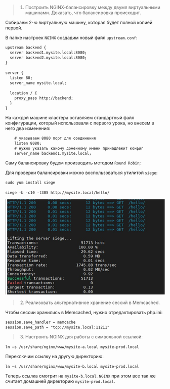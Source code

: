 > 1. Построить NGINX-балансировку между двумя виртуальными машинами. Доказать, что балансировка происходит.

Собираем 2-ю виртуальную машину, которая будет полной копией первой.

В папке настроек `NGINX` создадим новый файл `upstream.conf`:

```
upstream backend {
  server backend1.mysite.local:8080;
  server backend2.mysite.local:8080;
}

server {
  listen 80;
  server_name mysite.local;

  location / {
    proxy_pass http://backend;
  }
} 
```
На каждой машине кластера оставляем стандартный файл конфигурации, который использовали с первого урока, 
но внесем в него два изменения:

```
    # указываем 8080 порт для соединения
    listen 8080;
    # нужно указать какому доменному имени принадлежит конфиг
    server_name backend1.mysite.local;
```

Саму балансировку будем производить методом `Round Robin`;

Для проверки балансировки можно воспользоваться утилитой `siege`:
```
sudo yum install siege

siege -b -c10 -t30S http://mysite.local/hello/
```
![img 1](https://github.com/Lisergide/gb-hl-11.19/blob/lesson-6/lesson-6/img/1.jpg)

> 2. Реализовать альтернативное хранение сессий в Memcached.

Чтобы сессии хранились в Memcached, нужно отредактировать php.ini:

```
session.save_handler = memcache
session.save_path = "tcp://mysite.local:11211"
```

> 3. Настроить NGINX для работы с символьной ссылкой:

`ln —s /usr/share/nginx/www/mysite-a.local mysite-prod.local`

Переключим ссылку на другую директорию:

`ln —s /usr/share/nginx/www/mysite-b.local mysite-prod.local`

Теперь ссылка смотрит на `mysite-b.local`. `NGINX` при этом все так же считает домашней директорию `mysite-prod.local`.